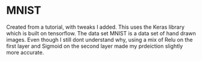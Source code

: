 # MNIST
Created from a tutorial, with tweaks I added. 
This uses the Keras library which is built on tensorflow.
The data set MNIST is a data set of hand drawn images.
Even though I still dont understand why, using a mix of
Relu on the first layer and Sigmoid on the second layer made my prdeiction slightly more accurate.
